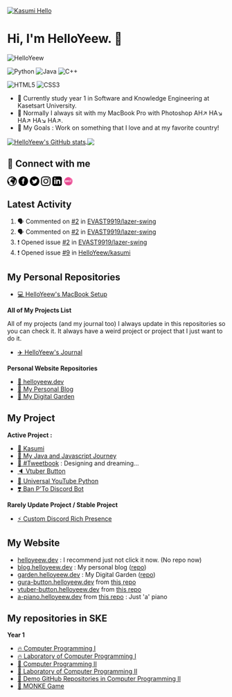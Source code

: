 <!--
### Hi there 👋
-->

<!-- ![HelloYeew's github stats](https://github-readme-stats.vercel.app/api?username=helloyeew&show_icons=true&theme=tokyonight)
![Top Langs](https://github-readme-stats.vercel.app/api/top-langs/?username=helloyeew&theme=tokyonight&layout=compact) -->
<a href="https://www.youtube.com/watch?v=dQw4w9WgXcQ">![Kasumi Hello](kasumihello.gif)</a>
# Hi, I'm HelloYeew. 👋

<p><img src="https://komarev.com/ghpvc/?username=HelloYeew0&style=flat-square" alt="HelloYeew" /></p>

![Python](https://img.shields.io/badge/-Python-3776AB?style=flat&logo=Python&logoColor=white)
![Java](https://img.shields.io/badge/-java-007396?style=flat&logo=java&logoColor=red)
![C++](https://img.shields.io/badge/-C++-A8B9CC?style=flat&logo=C%2B%2B&logoColor=white)

![HTML5](https://img.shields.io/badge/-HTML5-E34F26?style=flat&logo=html5&logoColor=white)
![CSS3](https://img.shields.io/badge/-CSS3-1572B6?style=flat&logo=css3&logoColor=white)

- 🌱 Currently study year 1 in Software and Knowledge Engineering at Kasetsart University.
- 🚙 Normally I always sit with my MacBook Pro with Photoshop AH↗️ HA↘️ HA↗️ HA↘️ HA↗️.
- 🎯 My Goals : Work on something that I love and at my favorite country!

<a href="https://github.com/anuraghazra/github-readme-stats">
  <img align="center" src="https://github-readme-stats.vercel.app/api?username=helloyeew&show_icons=true&theme=tokyonight" alt="HelloYeew's GitHub stats" />
</a>
<a href="https://github.com/anuraghazra/github-readme-stats">
  <!-- Change the `github-readme-stats.anuraghazra1.vercel.app` to `github-readme-stats.vercel.app`  -->
  <img align="center" src="https://github-readme-stats.vercel.app/api/top-langs/?username=helloyeew&theme=tokyonight&layout=compact" />
</a>

## 💬 Connect with me

<a href="https://helloyeew.dev"><img src="icon/globe.svg" alt="Website" width="22" height="22" style="vertical-align:middle"></a>
<a href="https://www.facebook.com/HelloYeew/"><img src="icon/facebook.svg" alt="Facebook profiles" width="22" height="22" style="vertical-align:middle"></a>
<a href="https://twitter.com/nonggummud"><img src="icon/twitter.svg" alt="Twitter profiles" width="22" height="22" style="vertical-align:middle"></a>
<a href="https://www.instagram.com/ttim.gummud/"><img src="icon/instagram.svg" alt="Instagram profiles" width="22" height="22" style="vertical-align:middle"></a>
<a href="https://www.linkedin.com/in/phawit-pornwattanakul-a0137a1b4/"><img src="icon/linkedin.svg" alt="Linkedin profiles" width="22" height="22" style="vertical-align:middle"></a>
<a href="https://osu.ppy.sh/users/18735426"><img src="icon/osu.png" alt="osu! profiles" width="22" height="22" style="vertical-align:middle"></a>

## Latest Activity

<!--START_SECTION:activity-->
1. 🗣 Commented on [#2](https://github.com/EVAST9919/lazer-swing/issues/2) in [EVAST9919/lazer-swing](https://github.com/EVAST9919/lazer-swing)
2. 🗣 Commented on [#2](https://github.com/EVAST9919/lazer-swing/issues/2) in [EVAST9919/lazer-swing](https://github.com/EVAST9919/lazer-swing)
3. ❗️ Opened issue [#2](https://github.com/EVAST9919/lazer-swing/issues/2) in [EVAST9919/lazer-swing](https://github.com/EVAST9919/lazer-swing)
4. ❗️ Opened issue [#9](https://github.com/HelloYeew/kasumi/issues/9) in [HelloYeew/kasumi](https://github.com/HelloYeew/kasumi)
<!--END_SECTION:activity-->

## My Personal Repositories

- [💻 HelloYeew's MacBook Setup](https://github.com/HelloYeew/macbook-setup)

**All of My Projects List**

All of my projects (and my journal too) I always update in this repositories so you can check it. It always have a weird project or project that I just want to do it.

- [✈️ HelloYeew's Journal](https://github.com/HelloYeew/journal)

**Personal Website Repositories**

- [📝 helloyeew.dev](https://github.com/HelloYeew/helloyeew.dev)
- [📘 My Personal Blog](https://github.com/HelloYeew/helloyeew-blog)
- [🏡 My Digital Garden](https://github.com/HelloYeew/helloyeew-digital-garden)

## My Project

**Active Project :**

- [🌟 Kasumi](https://github.com/HelloYeew/kasumi)
- [🔰 My Java and Javascript Journey](https://github.com/HelloYeew/my-java-and-javascript-journey)
- [📘 #Tweetbook](https://github.com/HelloYeew/tweetbook) : Designing and dreaming...
- [🔈 Vtuber Button](https://github.com/HelloYeew/vtuber-button)
- [📎 Universal YouTube Python](https://github.com/HelloYeew/universal-youtube-python)
- [❣️ Ban P'To Discord Bot](https://github.com/HelloYeew/ban-pto-family-bot)

**Rarely Update Project / Stable Project**

- [⚡️ Custom Discord Rich Presence](https://github.com/HelloYeew/my-custom-discord-rich-presence)

## My Website

- [helloyeew.dev](https://helloyeew.dev) : I recommend just not click it now. (No repo now)
- [blog.helloyeew.dev](https://blog.helloyeew.dev/) : My personal blog ([repo](https://github.com/HelloYeew/helloyeew-blog))
- [garden.helloyeew.dev](https://garden.helloyeew.dev/) : My Digital Garden ([repo](https://github.com/HelloYeew/helloyeew-digital-garden))
- [gura-button.helloyeew.dev](https://gura-button.helloyeew.dev) from [this repo](https://github.com/HelloYeew/gura-button)
- [vtuber-button.helloyeew.dev](https://vtuber-button.helloyeew.dev) from [this repo](https://github.com/HelloYeew/vtuber-button)
- [a-piano.helloyeew.dev](https://a-piano.helloyeew.dev) from [this repo](https://github.com/HelloYeew/a-piano) : Just 'a' piano
  
## My repositories in SKE

**Year 1**

- [🔥 Computer Programming I](https://github.com/HelloYeew/helloyeew-computer-programming-i)
- [🔥 Laboratory of Computer Programming I](https://github.com/HelloYeew/helloyeew-lab-computer-programming-i)
- [🐳 Computer Programming II](https://www.youtube.com/watch?v=dQw4w9WgXcQ)
- [🐳 Laboratory of Computer Programming II](https://www.youtube.com/watch?v=dQw4w9WgXcQ)
- [🌝 Demo GitHub Repositories in Computer Programming II](https://github.com/HelloYeew/my-demo-repo)
- [🐒 MONKE Game](https://github.com/HelloYeew/monke-game)

<!--
**HelloYeew/HelloYeew** is a ✨ _special_ ✨ repository because its `README.md` (this file) appears on your GitHub profile.

Here are some ideas to get you started:

- 🔭 I’m currently working on ...
- 🌱 I’m currently learning ...
- 👯 I’m looking to collaborate on ...
- 🤔 I’m looking for help with ...
- 💬 Ask me about ...
- 📫 How to reach me: ...
- 😄 Pronouns: ...
- ⚡ Fun fact: ...
-->
